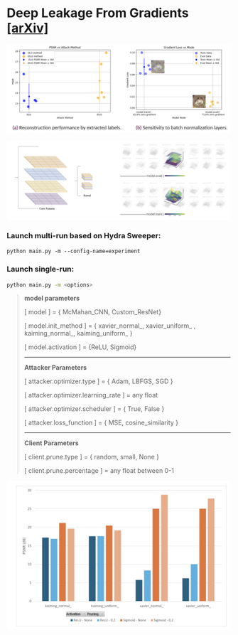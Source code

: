 # Deep Leakage From Gradients [[arXiv]](https://arxiv.org/abs/1906.08935)

![compare](./README.assets/compare.png)

![bn](./README.assets/bn.png)

### **Launch multi-run based on Hydra Sweeper:**

```shell
python main.py -m --config-name=experiment
```
### **Launch single-run:**

```bash
python main.py -m <options>
```

> **model parameters**
>
> [ model ] = { McMahan_CNN, Custom_ResNet}
>
> [ model.init_method ] = { xavier\_normal\_, xavier\_uniform\_ , kaiming\_normal_, kaiming\_uniform\_ }
>
> [ model.activation ] = {ReLU, Sigmoid}
>
> ------
>
> **Attacker Parameters**
>
> [ attacker.optimizer.type ] = { Adam, LBFGS, SGD }
>
> [ attacker.optimizer.learning_rate ] = any float
>
> [ attacker.optimizer.scheduler ] = { True, False }
>
> [ attacker.loss_function ] = { MSE, cosine_similarity }
>
> ------
>
> **Client Parameters**
>
> [ client.prune.type ] = { random, small, None }
>
> [ client.prune.percentage ] = any float between 0-1 

![r](./README.assets/r.png)
